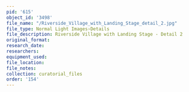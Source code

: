 ```yaml
---
pid: '615'
object_id: '3498'
file_name: "/Riverside_Village_with_Landing_Stage_detail_2.jpg"
file_type: Normal Light Images›Details
file_description: Riverside Village with Landing Stage - Detail 2
original_format:
research_date:
researchers:
equipment_used:
file_location:
file_notes:
collection: curatorial_files
order: '154'
---
```

